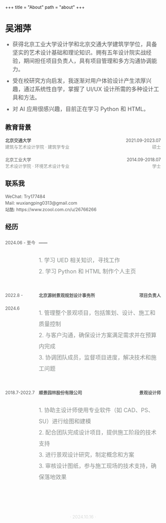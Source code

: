 +++
title = "About"
path = "about"
+++

# 吴湘萍

<div>
     <ul style="line-height: 1.5;">
        <li style="color: #585A5A; font-size: 18px; margin-bottom: 10px;">获得北京工业大学设计学和北京交通大学建筑学学位，具备坚实的艺术设计基础和理论知识。拥有五年设计院实战经验，期间担任项目负责人，具有项目管理和多方沟通协调能力。</li>
        <li style="color: #585A5A; font-size: 18px; margin-bottom: 10px;">受在校研究方向启发，我逐渐对用户体验设计产生浓厚兴趣，通过系统性自学，掌握了 UI/UX 设计所需的多种设计工具和方法。</li>
        <li style="color: #585A5A; font-size: 18px; margin-bottom: 10px;">对 AI 应用很感兴趣，目前正在学习 Python 和 HTML。</li>
     </ul>
</div>




## 教育背景

<div style="display: flex; justify-content: space-between; align-items: center; line-height:1.5; color: #585A5A;">
    <strong>北京交通大学</strong>
    <div style="text-align: right;">2021.09-2023.07</div>
</div> 
<div style="display: flex; justify-content: space-between; align-items: center; line-height: 1.5; margin-bottom: 10px; margin-bottom: 20px;">
    <div style="font-weight: normal; color: #8A8F8D;">建筑与艺术设计学院 · 建筑学专业</div>
    <div style="font-weight: normal; color: #8A8F8D; text-align: right;">硕士</div>
</div>


<div style="display: flex; justify-content: space-between; align-items: center; line-height: 1.5;  color: #585A5A;">
   北京工业大学
    <div style="text-align: right;">2014.09-2018.07</div>
</div> 
<div style="display: flex; justify-content: space-between; align-items: center; line-height: 1.5; margin-bottom: 10px; margin-bottom: 20px;">
    <div style="font-weight: normal; color: #8A8F8D;">艺术设计学院 · 环境艺术设计专业</div>
    <div style="font-weight: normal; color: #8A8F8D; text-align: right;">学士</div>
</div>


## 联系我

<div style="line-height: 1.5; color: #585A5A;">
   WeChat: Try177484<br>
   Mail: wuxiangping0313@gmail.com<br>
   站酷: https://www.zcool.com.cn/u/26766266
</div>


## 经历

<div style="width: 100%; display: flex; margin-bottom: 20px;">
    <div style="width: 20%; padding-right: 10px; line-height:3; color: #585A5A;">
        2024.06 - 至今
    </div>
    <div style="width: 80%;">
        <div style="display: flex; justify-content: space-between; align-items: center; line-height: 3; color: #585A5A;">
            <strong> —— </strong>
       </div>
        <ul style="list-style-type: none; padding: 0; color: #8A8F8D; font-size: 18px; line-height: 2;">
            1. 学习 UED 相关知识，寻找工作<br>
            2. 学习 Python 和 HTML 制作个人主页
        </ul>
    </div>
</div>


<div style="width: 100%; display: flex; margin-bottom: 20px;">
    <div style="width: 20%; padding-right: 10px; line-height: 3; color: #585A5A;">
        2022.8 - 2024.6
    </div>
    <div style="width: 80%;">
        <div style="display: flex; justify-content: space-between; align-items: center; line-height: 3; color: #585A5A;">
            <strong>北京源树景观规划设计事务所
            <div style="text-align: right;">项目负责人</strong></div>
       </div>
        <ul style="list-style-type: none; padding: 0; color: #8A8F8D; font-size: 18px; line-height: 2;">
            1. 管理整个景观项目，包括策划、设计、施工和质量控制<br>
            2. 与客户沟通，确保设计方案满足需求并在预算内完成<br>
            3. 协调团队成员，监督项目进度，解决技术和施工问题
        </ul>
    </div>
</div>




<div style="width: 100%; display: flex; margin-bottom: 20px;">
    <div style="width: 20%; padding-right: 10px; line-height: 3; color: #585A5A;">
        2018.7-2022.7
    </div>
    <div style="width: 80%;">
        <div style="display: flex; justify-content: space-between; align-items: center; line-height: 3; color: #585A5A;">
            <strong>顺景园林股份有限公司
            <div style="text-align: right;">景观设计师</strong></div>
       </div>
       <ul style="list-style-type: none; padding: 0; color: #8A8F8D; font-size: 18px; line-height: 2;">
            1. 协助主设计师使用专业软件（如 CAD、PS、SU）进行绘图和建模<br>
            2. 配合团队完成设计项目，提供施工阶段的技术支持<br>
            3. 进行景观设计研究，制定概念和方案<br>
            3. 审核设计图纸，参与施工现场的技术支持，确保落地效果
        </ul>
    </div>
</div>


<br>
<br>
<br>

<div style="text-align: center; line-height: 3; font-size: 14px; color: #D8DAD9;">
   · 2024.10.16 ·
</div>